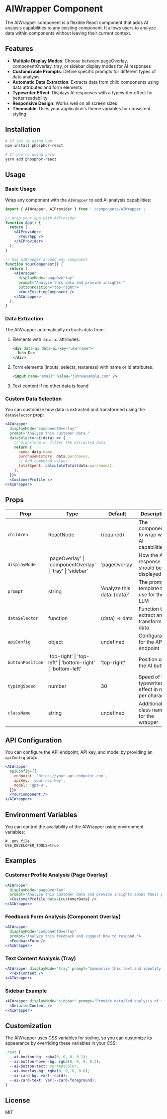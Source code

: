 # AIWrapper Component

The AIWrapper component is a flexible React component that adds AI analysis capabilities to any existing component. It allows users to analyze data within components without leaving their current context.

## Features

- **Multiple Display Modes**: Choose between pageOverlay, componentOverlay, tray, or sidebar display modes for AI responses
- **Customizable Prompts**: Define specific prompts for different types of data analysis
- **Automatic Data Extraction**: Extracts data from child components using data attributes and form elements
- **Typewriter Effect**: Displays AI responses with a typewriter effect for better readability
- **Responsive Design**: Works well on all screen sizes
- **Themeable**: Uses your application's theme variables for consistent styling

## Installation

```bash
# If you're using npm
npm install phosphor-react

# If you're using yarn
yarn add phosphor-react
```

## Usage

### Basic Usage

Wrap any component with the `AIWrapper` to add AI analysis capabilities:

```jsx
import { AIWrapper, AIProvider } from './components/AIWrapper';

// Wrap your app with AIProvider
function App() {
  return (
    <AIProvider>
      <YourApp />
    </AIProvider>
  );
}

// Use AIWrapper around any component
function YourComponent() {
  return (
    <AIWrapper
      displayMode="pageOverlay"
      prompt="Analyze this data and provide insights."
      buttonPosition="top-right">
      <YourExistingComponent />
    </AIWrapper>
  );
}
```

### Data Extraction

The AIWrapper automatically extracts data from:

1. Elements with `data-ai` attributes:

   ```jsx
   <div data-ai data-ai-key="username">
     John Doe
   </div>
   ```

2. Form elements (inputs, selects, textareas) with name or id attributes:

   ```jsx
   <input name="email" value="john@example.com" />
   ```

3. Text content if no other data is found

### Custom Data Selection

You can customize how data is extracted and transformed using the `dataSelector` prop:

```jsx
<AIWrapper
  displayMode="componentOverlay"
  prompt="Analyze this customer data."
  dataSelector={(data) => {
    // Transform or filter the extracted data
    return {
      name: data.name,
      purchaseHistory: data.purchases,
      // Add computed values
      totalSpent: calculateTotal(data.purchases),
    };
  }}>
  <CustomerProfile />
</AIWrapper>
```

## Props

| Prop             | Type                                                         | Default                     | Description                                        |
| ---------------- | ------------------------------------------------------------ | --------------------------- | -------------------------------------------------- |
| `children`       | ReactNode                                                    | (required)                  | The component to wrap with AI capabilities         |
| `displayMode`    | 'pageOverlay' \| 'componentOverlay' \| 'tray' \| 'sidebar'   | 'pageOverlay'               | How the AI response should be displayed            |
| `prompt`         | string                                                       | 'Analyze this data: {data}' | The prompt template to use for the LLM             |
| `dataSelector`   | function                                                     | (data) => data              | Function to extract and transform data             |
| `apiConfig`      | object                                                       | undefined                   | Configuration for the API endpoint                 |
| `buttonPosition` | 'top-right' \| 'top-left' \| 'bottom-right' \| 'bottom-left' | 'top-right'                 | Position of the AI button                          |
| `typingSpeed`    | number                                                       | 30                          | Speed of the typewriter effect in ms per character |
| `className`      | string                                                       | undefined                   | Additional class name for the wrapper              |

## API Configuration

You can configure the API endpoint, API key, and model by providing an `apiConfig` prop:

```jsx
<AIWrapper
  apiConfig={{
    endpoint: 'https://your-api-endpoint.com',
    apiKey: 'your-api-key',
    model: 'gpt-4',
  }}>
  <YourComponent />
</AIWrapper>
```

## Environment Variables

You can control the availability of the AIWrapper using environment variables:

```
# .env file
USE_DEVELOPER_TOOLS=true
```

## Examples

### Customer Profile Analysis (Page Overlay)

```jsx
<AIWrapper
  displayMode="pageOverlay"
  prompt="Analyze this customer data and provide insights about their purchasing behavior.">
  <CustomerProfile data={customerData} />
</AIWrapper>
```

### Feedback Form Analysis (Component Overlay)

```jsx
<AIWrapper
  displayMode="componentOverlay"
  prompt="Analyze this feedback and suggest how to respond.">
  <FeedbackForm />
</AIWrapper>
```

### Text Content Analysis (Tray)

```jsx
<AIWrapper displayMode="tray" prompt="Summarize this text and identify key points.">
  <TextContent />
</AIWrapper>
```

### Sidebar Example

```jsx
<AIWrapper displayMode="sidebar" prompt="Provide detailed analysis of this content.">
  <DetailedContent />
</AIWrapper>
```

## Customization

The AIWrapper uses CSS variables for styling, so you can customize its appearance by overriding these variables in your CSS:

```css
:root {
  --ai-button-bg: rgba(0, 0, 0, 0.1);
  --ai-button-hover-bg: rgba(0, 0, 0, 0.2);
  --ai-button-text: currentColor;
  --ai-overlay-bg: rgba(0, 0, 0, 0.6);
  --ai-card-bg: var(--card);
  --ai-card-text: var(--card-foreground);
}
```

## License

MIT
